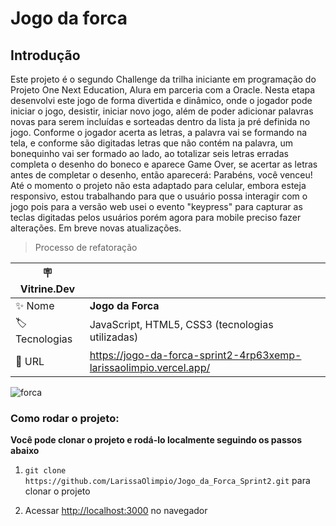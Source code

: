 # Jogo da forca

## Introdução

 Este projeto é o segundo Challenge da trilha iniciante em programação do Projeto One Next Education, Alura em parceria com a Oracle.
 Nesta etapa desenvolvi este jogo de forma divertida e dinâmico, onde o jogador pode iniciar o jogo, desistir, iniciar novo jogo, além de poder adicionar palavras novas para serem incluídas e sorteadas dentro da lista ja pré definida no jogo.
 Conforme o jogador acerta as letras, a palavra vai se formando na tela, e conforme são digitadas letras que não contém na palavra, um bonequinho vai ser formado ao lado, ao totalizar seis letras erradas completa o desenho do boneco e aparece Game Over, se acertar as letras antes de completar o desenho, então aparecerá: Parabéns, você venceu!
 Até o momento o projeto não esta adaptado para celular, embora esteja responsivo, estou trabalhando para que o usuário possa interagir com o jogo pois para a versão web usei o evento "keypress" para capturar as teclas digitadas pelos usuários porém agora para mobile preciso fazer alterações. Em breve novas atualizações.

> Processo de refatoração

| :placard: Vitrine.Dev |     |
| -------------  | --- |
| :sparkles: Nome        | **Jogo da Forca**
| :label: Tecnologias | JavaScript, HTML5, CSS3 (tecnologias utilizadas)
| :rocket: URL         | https://jogo-da-forca-sprint2-4rp63xemp-larissaolimpio.vercel.app/

<!-- Inserir imagem com a #vitrinedev ao final do link -->
![forca](https://user-images.githubusercontent.com/50180854/200089955-5c9b7d32-4deb-4c61-84e8-f03e8eae6914.png#vitrinedev)


### Como rodar o projeto:

**Você pode clonar o projeto e rodá-lo localmente seguindo os passos abaixo**

1. `git clone https://github.com/LarissaOlimpio/Jogo_da_Forca_Sprint2.git` para clonar o projeto

2. Acessar [http://localhost:3000](http://localhost:3000) no navegador



